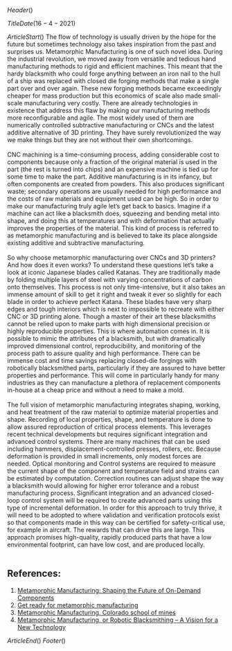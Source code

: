 $Header()$

$TitleDate(16-4-2021)$

$ArticleStart()$
The flow of technology is usually driven by the hope for the future but sometimes technology also takes inspiration from the past and surprises us. Metamorphic Manufacturing is one of such novel idea. During the industrial revolution, we moved away from versatile and tedious hand manufacturing methods to rigid and efficient machines. This meant that the hardy blacksmith who could forge anything between an iron nail to the hull of a ship was replaced with closed die forging methods that make a single part over and over again. These new forging methods became exceedingly cheaper for mass production but this economics of scale also made small-scale manufacturing very costly. There are already technologies in existence that address this flaw by making our manufacturing methods more reconfigurable and agile. The most widely used of them are numerically controlled subtractive manufacturing or CNCs and the latest additive alternative of 3D printing. They have surely revolutionized the way we make things but they are not without their own shortcomings.
<br><br>
CNC machining is a time-consuming process, adding considerable cost to components because only a fraction of the original material is used in the part (the rest is turned into chips) and an expensive machine is tied up for some time to make the part. Additive manufacturing is in its infancy, but often components are created from powders. This also produces significant waste; secondary operations are usually needed for high performance and the costs of raw materials and equipment used can be high. So in order to make our manufacturing truly agile let’s get back to basics. Imagine if a machine can act like a blacksmith does, squeezing and bending metal into shape, and doing this at temperatures and with deformation that actually improves the properties of the material. This kind of process is referred to as metamorphic manufacturing and is believed to take its place alongside existing additive and subtractive manufacturing.
<br><br>
So why choose metamorphic manufacturing over CNCs and 3D printers? And how does it even works? To understand these questions let’s take a look at iconic Japanese blades called Katanas. They are traditionally made by folding multiple layers of steel with varying concentrations of carbon onto themselves. This process is not only time-intensive, but it also takes an immense amount of skill to get it right and tweak it ever so slightly for each blade in order to achieve perfect Katana. These blades have very sharp edges and tough interiors which is next to impossible to recreate with either CNC or 3D printing alone. Though a master of their art these blacksmiths cannot be relied upon to make parts with high dimensional precision or highly reproducible properties. This is where automation comes in. It is possible to mimic the attributes of a blacksmith, but with dramatically improved dimensional control, reproducibility, and monitoring of the process path to assure quality and high performance. There can be immense cost and time savings replacing closed-die forgings with robotically blacksmithed parts, particularly if they are assured to have better properties and performance. This will come in particularly handy for many industries as they can manufacture a plethora of replacement components in-house at a cheap price and without a need to make a mold.
<br><br>
The full vision of metamorphic manufacturing integrates shaping, working, and heat treatment of the raw material to optimize material properties and shape. Recording of local properties, shape, and temperature is done to allow assured reproduction of critical process elements. This leverages recent technical developments but requires significant integration and advanced control systems. There are many machines that can be used including hammers, displacement-controlled presses, rollers, etc. Because deformation is provided in small increments, only modest forces are needed. Optical monitoring and Control systems are required to measure the current shape of the component and temperature field and strains can be estimated by computation. Correction routines can adjust shape the way a blacksmith would allowing for higher error tolerance and a robust manufacturing process. Significant integration and an advanced closed-loop control system will be required to create advanced parts using this type of incremental deformation. In order for this approach to truly thrive, it will need to be adopted to where validation and verification protocols exist so that components made in this way can be certified for safety-critical use, for example in aircraft. The rewards that can drive this are large. This approach promises high-quality, rapidly produced parts that have a low environmental footprint, can have low cost, and are produced locally.
<br><br>
<h2>References:</h2>
<ol>
<li><a href="https://www.tms.org/portal/PUBLICATIONS/Studies/Metamorphic_Manufacturing/portal/Publications/Studies/MetamorphicManufacturing/MetamorphicManufacturing.aspx?hkey=35f836be-083d-470a-8cc9-df1b47bf3fee">Metamorphic Manufacturing: Shaping the Future of On-Demand Components</a>
</li>

<li>
<a href="https://www.sme.org/technologies/articles/2021/february/get-ready-for-metamorphic-manufacturing/">Get ready for metamorphic manufacturing</a>
</li>

<li>
<a href="https://www.mines.edu/undergraduate-research/metamorphic-manufacturing/">Metamorphic Manufacturing, Colorado school of mines</a>
</li>

<li>
<a href="https://lift.technology/wp-content/uploads/2016/06/Metamorphic-Manufacturing-short-FINAL.pdf">Metamorphic Manufacturing, or Robotic Blacksmithing – A Vision for a New Technology</a>
</li>
</ol>

$ArticleEnd()$
$Footer()$

